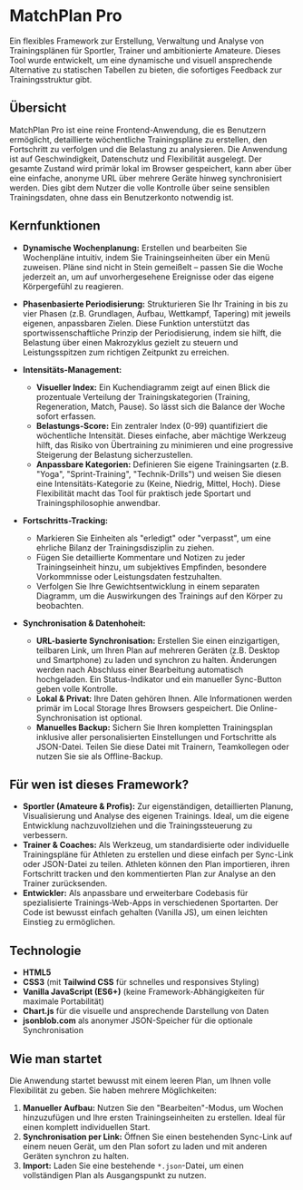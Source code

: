 # MatchPlan Pro

Ein flexibles Framework zur Erstellung, Verwaltung und Analyse von Trainingsplänen für Sportler, Trainer und ambitionierte Amateure. Dieses Tool wurde entwickelt, um eine dynamische und visuell ansprechende Alternative zu statischen Tabellen zu bieten, die sofortiges Feedback zur Trainingsstruktur gibt.

## Übersicht

MatchPlan Pro ist eine reine Frontend-Anwendung, die es Benutzern ermöglicht, detaillierte wöchentliche Trainingspläne zu erstellen, den Fortschritt zu verfolgen und die Belastung zu analysieren. Die Anwendung ist auf Geschwindigkeit, Datenschutz und Flexibilität ausgelegt. Der gesamte Zustand wird primär lokal im Browser gespeichert, kann aber über eine einfache, anonyme URL über mehrere Geräte hinweg synchronisiert werden. Dies gibt dem Nutzer die volle Kontrolle über seine sensiblen Trainingsdaten, ohne dass ein Benutzerkonto notwendig ist.

## Kernfunktionen

* **Dynamische Wochenplanung:** Erstellen und bearbeiten Sie Wochenpläne intuitiv, indem Sie Trainingseinheiten über ein Menü zuweisen. Pläne sind nicht in Stein gemeißelt – passen Sie die Woche jederzeit an, um auf unvorhergesehene Ereignisse oder das eigene Körpergefühl zu reagieren.

* **Phasenbasierte Periodisierung:** Strukturieren Sie Ihr Training in bis zu vier Phasen (z.B. Grundlagen, Aufbau, Wettkampf, Tapering) mit jeweils eigenen, anpassbaren Zielen. Diese Funktion unterstützt das sportwissenschaftliche Prinzip der Periodisierung, indem sie hilft, die Belastung über einen Makrozyklus gezielt zu steuern und Leistungsspitzen zum richtigen Zeitpunkt zu erreichen.

* **Intensitäts-Management:**
    * **Visueller Index:** Ein Kuchendiagramm zeigt auf einen Blick die prozentuale Verteilung der Trainingskategorien (Training, Regeneration, Match, Pause). So lässt sich die Balance der Woche sofort erfassen.
    * **Belastungs-Score:** Ein zentraler Index (0-99) quantifiziert die wöchentliche Intensität. Dieses einfache, aber mächtige Werkzeug hilft, das Risiko von Übertraining zu minimieren und eine progressive Steigerung der Belastung sicherzustellen.
    * **Anpassbare Kategorien:** Definieren Sie eigene Trainingsarten (z.B. "Yoga", "Sprint-Training", "Technik-Drills") und weisen Sie diesen eine Intensitäts-Kategorie zu (Keine, Niedrig, Mittel, Hoch). Diese Flexibilität macht das Tool für praktisch jede Sportart und Trainingsphilosophie anwendbar.

* **Fortschritts-Tracking:**
    * Markieren Sie Einheiten als "erledigt" oder "verpasst", um eine ehrliche Bilanz der Trainingsdisziplin zu ziehen.
    * Fügen Sie detaillierte Kommentare und Notizen zu jeder Trainingseinheit hinzu, um subjektives Empfinden, besondere Vorkommnisse oder Leistungsdaten festzuhalten.
    * Verfolgen Sie Ihre Gewichtsentwicklung in einem separaten Diagramm, um die Auswirkungen des Trainings auf den Körper zu beobachten.

* **Synchronisation & Datenhoheit:**
    * **URL-basierte Synchronisation:** Erstellen Sie einen einzigartigen, teilbaren Link, um Ihren Plan auf mehreren Geräten (z.B. Desktop und Smartphone) zu laden und synchron zu halten. Änderungen werden nach Abschluss einer Bearbeitung automatisch hochgeladen. Ein Status-Indikator und ein manueller Sync-Button geben volle Kontrolle.
    * **Lokal & Privat:** Ihre Daten gehören Ihnen. Alle Informationen werden primär im Local Storage Ihres Browsers gespeichert. Die Online-Synchronisation ist optional.
    * **Manuelles Backup:** Sichern Sie Ihren kompletten Trainingsplan inklusive aller personalisierten Einstellungen und Fortschritte als JSON-Datei. Teilen Sie diese Datei mit Trainern, Teamkollegen oder nutzen Sie sie als Offline-Backup.

## Für wen ist dieses Framework?

* **Sportler (Amateure & Profis):** Zur eigenständigen, detaillierten Planung, Visualisierung und Analyse des eigenen Trainings. Ideal, um die eigene Entwicklung nachzuvollziehen und die Trainingssteuerung zu verbessern.
* **Trainer & Coaches:** Als Werkzeug, um standardisierte oder individuelle Trainingspläne für Athleten zu erstellen und diese einfach per Sync-Link oder JSON-Datei zu teilen. Athleten können den Plan importieren, ihren Fortschritt tracken und den kommentierten Plan zur Analyse an den Trainer zurücksenden.
* **Entwickler:** Als anpassbare und erweiterbare Codebasis für spezialisierte Trainings-Web-Apps in verschiedenen Sportarten. Der Code ist bewusst einfach gehalten (Vanilla JS), um einen leichten Einstieg zu ermöglichen.

## Technologie

* **HTML5**
* **CSS3** (mit **Tailwind CSS** für schnelles und responsives Styling)
* **Vanilla JavaScript (ES6+)** (keine Framework-Abhängigkeiten für maximale Portabilität)
* **Chart.js** für die visuelle und ansprechende Darstellung von Daten
* **jsonblob.com** als anonymer JSON-Speicher für die optionale Synchronisation

## Wie man startet

Die Anwendung startet bewusst mit einem leeren Plan, um Ihnen volle Flexibilität zu geben. Sie haben mehrere Möglichkeiten:

1.  **Manueller Aufbau:** Nutzen Sie den "Bearbeiten"-Modus, um Wochen hinzuzufügen und Ihre ersten Trainingseinheiten zu erstellen. Ideal für einen komplett individuellen Start.
2.  **Synchronisation per Link:** Öffnen Sie einen bestehenden Sync-Link auf einem neuen Gerät, um den Plan sofort zu laden und mit anderen Geräten synchron zu halten.
3.  **Import:** Laden Sie eine bestehende `*.json`-Datei, um einen vollständigen Plan als Ausgangspunkt zu nutzen.
